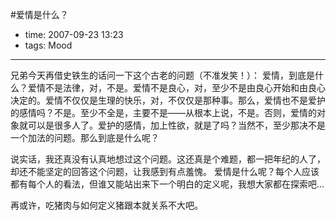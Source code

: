#爱情是什么？

- time: 2007-09-23 13:23
- tags: Mood

---
兄弟今天再借史铁生的话问一下这个古老的问题（不准发笑！）：
爱情，到底是什么？爱情不是法律，对，不是。爱情不是良心，对，至少不是由良心开始和由良心决定的。爱情不仅仅是生理的快乐，对，不仅仅是那种事。那么，爱情也不是爱护的感情吗？不是。至少不全是，主要不是——从根本上说，不是。否则，爱情的对象就可以是很多人了。爱护的感情，加上性欲，就是了吗？当然不，至少那决不是一个加法的问题。那么到底是什么呢？

说实话，我还真没有认真地想过这个问题。这还真是个难题，都一把年纪的人了，却还不能坚定的回答这个问题，让我感到有点羞愧。
爱情是什么呢？每个人应该都有每个人的看法，但谁又能站出来下一个明白的定义呢，我想大家都在探索吧...

再或许，吃猪肉与如何定义猪跟本就关系不大吧。
